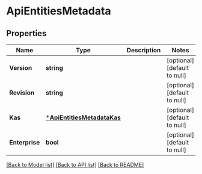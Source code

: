 # ApiEntitiesMetadata

## Properties
Name | Type | Description | Notes
------------ | ------------- | ------------- | -------------
**Version** | **string** |  | [optional] [default to null]
**Revision** | **string** |  | [optional] [default to null]
**Kas** | [***ApiEntitiesMetadataKas**](API_Entities_Metadata_kas.md) |  | [optional] [default to null]
**Enterprise** | **bool** |  | [optional] [default to null]

[[Back to Model list]](../README.md#documentation-for-models) [[Back to API list]](../README.md#documentation-for-api-endpoints) [[Back to README]](../README.md)


